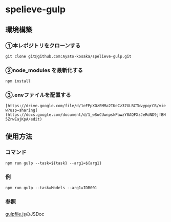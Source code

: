 # spelieve-gulp
## 環境構築
### ①本レポジトリをクローンする
`git clone git@github.com:Ayato-kosaka/spelieve-gulp.git`
### ②node_modules を最新化する
`npm install`
### ③.envファイルを配置する
`[https://drive.google.com/file/d/1eFPpXOzEMMa2IKeCz37XLBCTNvypqrCB/view?usp=sharing](https://docs.google.com/document/d/1_wSoCUwnpskPawzY8AQFXzJeRdND9jfBH5ZrwEajKpA/edit)`

## 使用方法
### コマンド
`npm run gulp --task=${task} --arg1=${arg1}`
### 例
`npm run gulp --task=Models --arg1=IDB001`
### 参照
[gulpfile.js](https://github.com/Ayato-kosaka/spelieve-gulp/blob/main/gulpfile.js)のJSDoc
